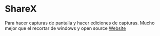 # ShareX

Para hacer capturas de pantalla y hacer ediciones de capturas.
Mucho mejor que el recortar de windows y open source
[Website](https://getsharex.com/)


